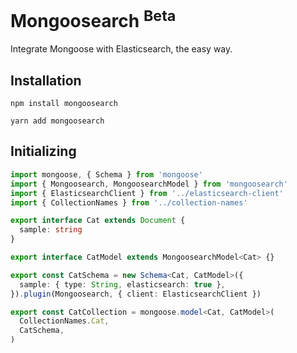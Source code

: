 # Mongoosearch <sup>Beta</sup>

Integrate Mongoose with Elasticsearch, the easy way.

## Installation

```shell
npm install mongoosearch
```

```shell
yarn add mongoosearch
```

## Initializing

```ts
import mongoose, { Schema } from 'mongoose'
import { Mongoosearch, MongoosearchModel } from 'mongoosearch'
import { ElasticsearchClient } from '../elasticsearch-client'
import { CollectionNames } from '../collection-names'

export interface Cat extends Document {
  sample: string
}

export interface CatModel extends MongoosearchModel<Cat> {}

export const CatSchema = new Schema<Cat, CatModel>({
  sample: { type: String, elasticsearch: true },
}).plugin(Mongoosearch, { client: ElasticsearchClient })

export const CatCollection = mongoose.model<Cat, CatModel>(
  CollectionNames.Cat,
  CatSchema,
)
```
